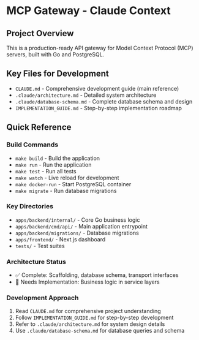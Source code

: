 # MCP Gateway - Claude Context

## Project Overview
This is a production-ready API gateway for Model Context Protocol (MCP) servers, built with Go and PostgreSQL.

## Key Files for Development
- `CLAUDE.md` - Comprehensive development guide (main reference)
- `.claude/architecture.md` - Detailed system architecture
- `.claude/database-schema.md` - Complete database schema and design
- `IMPLEMENTATION_GUIDE.md` - Step-by-step implementation roadmap

## Quick Reference

### Build Commands
- `make build` - Build the application
- `make run` - Run the application  
- `make test` - Run all tests
- `make watch` - Live reload for development
- `make docker-run` - Start PostgreSQL container
- `make migrate` - Run database migrations

### Key Directories
- `apps/backend/internal/` - Core Go business logic
- `apps/backend/cmd/api/` - Main application entrypoint
- `apps/backend/migrations/` - Database migrations
- `apps/frontend/` - Next.js dashboard
- `tests/` - Test suites

### Architecture Status
- ✅ Complete: Scaffolding, database schema, transport interfaces
- 🔄 Needs Implementation: Business logic in service layers

### Development Approach
1. Read `CLAUDE.md` for comprehensive project understanding
2. Follow `IMPLEMENTATION_GUIDE.md` for step-by-step development
3. Refer to `.claude/architecture.md` for system design details
4. Use `.claude/database-schema.md` for database queries and schema